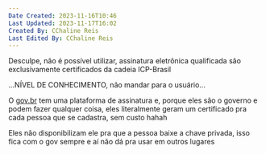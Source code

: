 ```yaml
---
Date Created: 2023-11-16T10:46
Last Updated: 2023-11-17T16:02
Created By: CChaline Reis
Last Edited By: CChaline Reis
---
```

Desculpe, não é possível utilizar, assinatura eletrônica qualificada são exclusivamente certificados da cadeia ICP-Brasil

  

…NÍVEL DE CONHECIMENTO, não mandar para o usuário…

  

O [gov.br](http://gov.br/) tem uma plataforma de assinatura e, porque eles são o governo e podem fazer qualquer coisa, eles literalmente geram um certificado pra cada pessoa que se cadastra, sem custo hahah

  

Eles não disponibilizam ele pra que a pessoa baixe a chave privada, isso fica com o gov sempre e aí não dá pra usar em outros lugares